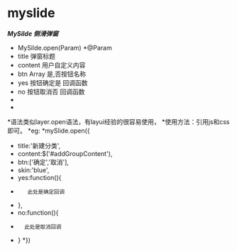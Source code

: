 # myslide
*****MySilde  侧滑弹窗*****
* MySilde.open(Param)
*@Param
*   title 弹窗标题
*   content  用户自定义内容
*   btn      Array 是,否按钮名称
*   yes      按钮确定是 回调函数
*   no       按钮取消否 回调函数
*
* 
*语法类似layer.open语法，有layui经验的很容易使用，
*使用方法：引用js和css即可。
*eg:
*mySlide.open({
*    title:'新建分类',
*    content:$('#addGroupContent'),
*    btn:['确定','取消'],
*    skin:'blue',
*    yes:function(){
*        此处是确定回调
*    },
*    no:function(){
*       此处是取消回调
*    }
*})
